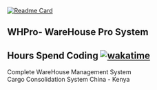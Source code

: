 
[![Readme Card](https://github-readme-stats.vercel.app/api/pin/?username=stevescilar&repo=imajidash)](https://github.com/stevescilar/imajidash)
## WHPro- WareHouse Pro System
## Hours Spend Coding [![wakatime](https://wakatime.com/badge/user/563ecbb7-89c4-4563-82c1-258e14191d74/project/442351b5-adc1-4389-9a3d-8e21d51707d5.svg)](https://wakatime.com/badge/user/563ecbb7-89c4-4563-82c1-258e14191d74/project/442351b5-adc1-4389-9a3d-8e21d51707d5)
 <p> Complete WareHouse Management System <br>
  Cargo Consolidation System
  China - Kenya
 </p>

